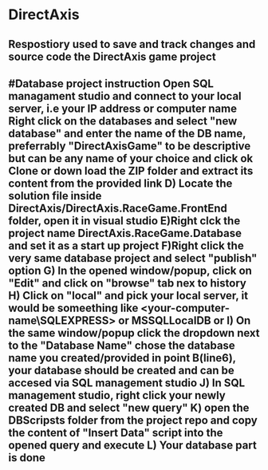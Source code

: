 # DirectAxis
Respostiory used to save and track changes and source code the DirectAxis game project
-----------------------------------------------------------------
#Database project instruction
 Open SQL managament studio and connect to your local server, i.e your IP address or computer name
 Right click on the databases and select  "new database" and enter the name of the DB name, preferrably "DirectAxisGame" to be descriptive but can be any name of your choice and click ok
 Clone or down load the ZIP folder and extract its content from the provided link
D) Locate the solution file inside DirectAxis/DirectAxis.RaceGame.FrontEnd folder, open it in visual studio
E)Right clck the project name DirectAxis.RaceGame.Database and set it as a start up project
F)Right click the  very same database project and select "publish" option
G) In the opened window/popup, click on "Edit" and click on "browse" tab nex to history
H) Click on "local" and pick your local server, it would be someething like <your-computer-name\SQLEXPRESS> or MSSQLLocalDB or <just your-computer-name>
I) On the same window/popup click the dropdown next to the "Database Name" chose the database name you created/provided in point B(line6), your database should be created and can be accesed via SQL management studio
J) In SQL management studio, right click your newly created DB and select "new query"
K) open the DBScripsts folder from the project repo and copy the content of "Insert Data" script into the opened query and execute
L) Your database part is done
--------------------------------------------------------------------------------------------------------------------------------------------
